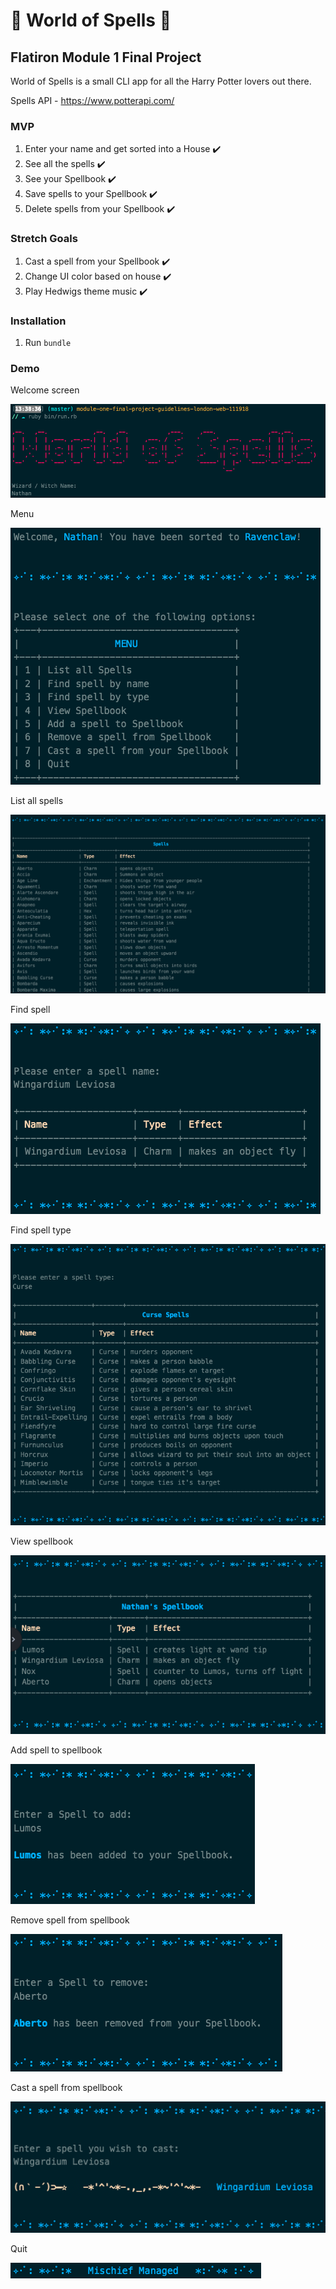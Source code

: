 # 🔮 World of Spells 🔮

## Flatiron Module 1 Final Project
World of Spells is a small CLI app for all the Harry Potter lovers out there.

Spells API - https://www.potterapi.com/

### MVP

1. Enter your name and get sorted into a House ✔️
2. See all the spells ✔️
3. See your Spellbook ✔️
4. Save spells to your Spellbook ✔️
5. Delete spells from your Spellbook ✔️

### Stretch Goals

1. Cast a spell from your Spellbook ✔️
2. Change UI color based on house ✔️
3. Play Hedwigs theme music ✔️

### Installation

1. Run `bundle`

### Demo

Welcome screen

![](screenshots/title.png)

Menu

![](screenshots/menu.png)

List all spells

![](screenshots/spells.png)

Find spell

![](screenshots/find.png)

Find spell type

![](screenshots/type.png)

View spellbook

![](screenshots/spellbook.png)

Add spell to spellbook

![](screenshots/add.png)

Remove spell from spellbook

![](screenshots/remove.png)

Cast a spell from spellbook

![](screenshots/cast.png)

Quit

![](screenshots/quit.png)
